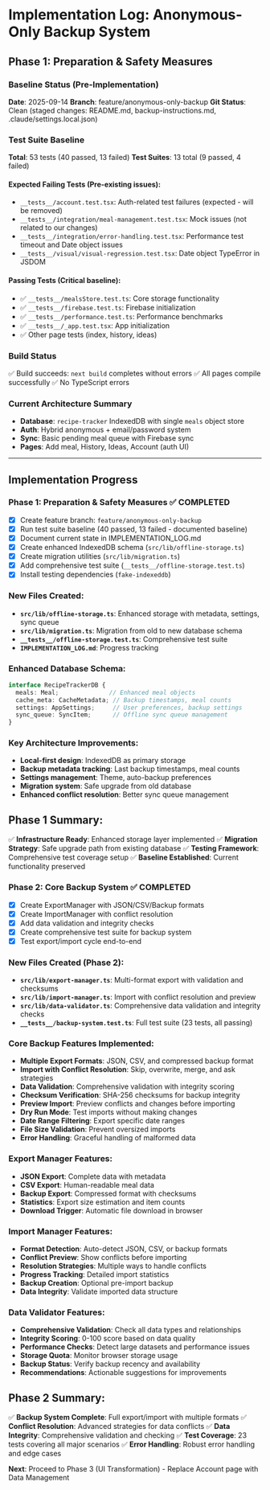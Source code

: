 # Implementation Log: Anonymous-Only Backup System

## Phase 1: Preparation & Safety Measures

### Baseline Status (Pre-Implementation)
**Date**: 2025-09-14
**Branch**: feature/anonymous-only-backup
**Git Status**: Clean (staged changes: README.md, backup-instructions.md, .claude/settings.local.json)

### Test Suite Baseline
**Total**: 53 tests (40 passed, 13 failed)
**Test Suites**: 13 total (9 passed, 4 failed)

#### Expected Failing Tests (Pre-existing issues):
- `__tests__/account.test.tsx`: Auth-related test failures (expected - will be removed)
- `__tests__/integration/meal-management.test.tsx`: Mock issues (not related to our changes)
- `__tests__/integration/error-handling.test.tsx`: Performance test timeout and Date object issues
- `__tests__/visual/visual-regression.test.tsx`: Date object TypeError in JSDOM

#### Passing Tests (Critical baseline):
- ✅ `__tests__/mealsStore.test.ts`: Core storage functionality
- ✅ `__tests__/firebase.test.ts`: Firebase initialization
- ✅ `__tests__/performance.test.ts`: Performance benchmarks
- ✅ `__tests__/_app.test.tsx`: App initialization
- ✅ Other page tests (index, history, ideas)

### Build Status
✅ Build succeeds: `next build` completes without errors
✅ All pages compile successfully
✅ No TypeScript errors

### Current Architecture Summary
- **Database**: `recipe-tracker` IndexedDB with single `meals` object store
- **Auth**: Hybrid anonymous + email/password system
- **Sync**: Basic pending meal queue with Firebase sync
- **Pages**: Add meal, History, Ideas, Account (auth UI)

---

## Implementation Progress

### Phase 1: Preparation & Safety Measures ✅ COMPLETED
- [x] Create feature branch: `feature/anonymous-only-backup`
- [x] Run test suite baseline (40 passed, 13 failed - documented baseline)
- [x] Document current state in IMPLEMENTATION_LOG.md
- [x] Create enhanced IndexedDB schema (`src/lib/offline-storage.ts`)
- [x] Create migration utilities (`src/lib/migration.ts`)
- [x] Add comprehensive test suite (`__tests__/offline-storage.test.ts`)
- [x] Install testing dependencies (`fake-indexeddb`)

### New Files Created:
- **`src/lib/offline-storage.ts`**: Enhanced storage with metadata, settings, sync queue
- **`src/lib/migration.ts`**: Migration from old to new database schema
- **`__tests__/offline-storage.test.ts`**: Comprehensive test suite
- **`IMPLEMENTATION_LOG.md`**: Progress tracking

### Enhanced Database Schema:
```typescript
interface RecipeTrackerDB {
  meals: Meal;              // Enhanced meal objects
  cache_meta: CacheMetadata; // Backup timestamps, meal counts
  settings: AppSettings;     // User preferences, backup settings
  sync_queue: SyncItem;      // Offline sync queue management
}
```

### Key Architecture Improvements:
- **Local-first design**: IndexedDB as primary storage
- **Backup metadata tracking**: Last backup timestamps, meal counts
- **Settings management**: Theme, auto-backup preferences
- **Migration system**: Safe upgrade from old database
- **Enhanced conflict resolution**: Better sync queue management

## Phase 1 Summary:
✅ **Infrastructure Ready**: Enhanced storage layer implemented
✅ **Migration Strategy**: Safe upgrade path from existing database
✅ **Testing Framework**: Comprehensive test coverage setup
✅ **Baseline Established**: Current functionality preserved

### Phase 2: Core Backup System ✅ COMPLETED
- [x] Create ExportManager with JSON/CSV/Backup formats
- [x] Create ImportManager with conflict resolution
- [x] Add data validation and integrity checks
- [x] Create comprehensive test suite for backup system
- [x] Test export/import cycle end-to-end

### New Files Created (Phase 2):
- **`src/lib/export-manager.ts`**: Multi-format export with validation and checksums
- **`src/lib/import-manager.ts`**: Import with conflict resolution and preview
- **`src/lib/data-validator.ts`**: Comprehensive data validation and integrity checks
- **`__tests__/backup-system.test.ts`**: Full test suite (23 tests, all passing)

### Core Backup Features Implemented:
- **Multiple Export Formats**: JSON, CSV, and compressed backup format
- **Import with Conflict Resolution**: Skip, overwrite, merge, and ask strategies
- **Data Validation**: Comprehensive validation with integrity scoring
- **Checksum Verification**: SHA-256 checksums for backup integrity
- **Preview Import**: Preview conflicts and changes before importing
- **Dry Run Mode**: Test imports without making changes
- **Date Range Filtering**: Export specific date ranges
- **File Size Validation**: Prevent oversized imports
- **Error Handling**: Graceful handling of malformed data

### Export Manager Features:
- **JSON Export**: Complete data with metadata
- **CSV Export**: Human-readable meal data
- **Backup Export**: Compressed format with checksums
- **Statistics**: Export size estimation and item counts
- **Download Trigger**: Automatic file download in browser

### Import Manager Features:
- **Format Detection**: Auto-detect JSON, CSV, or backup formats
- **Conflict Preview**: Show conflicts before importing
- **Resolution Strategies**: Multiple ways to handle conflicts
- **Progress Tracking**: Detailed import statistics
- **Backup Creation**: Optional pre-import backup
- **Data Integrity**: Validate imported data structure

### Data Validator Features:
- **Comprehensive Validation**: Check all data types and relationships
- **Integrity Scoring**: 0-100 score based on data quality
- **Performance Checks**: Detect large datasets and performance issues
- **Storage Quota**: Monitor browser storage usage
- **Backup Status**: Verify backup recency and availability
- **Recommendations**: Actionable suggestions for improvements

## Phase 2 Summary:
✅ **Backup System Complete**: Full export/import with multiple formats
✅ **Conflict Resolution**: Advanced strategies for data conflicts
✅ **Data Integrity**: Comprehensive validation and checking
✅ **Test Coverage**: 23 tests covering all major scenarios
✅ **Error Handling**: Robust error handling and edge cases

**Next**: Proceed to Phase 3 (UI Transformation) - Replace Account page with Data Management